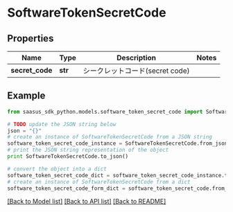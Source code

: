 # SoftwareTokenSecretCode


## Properties
Name | Type | Description | Notes
------------ | ------------- | ------------- | -------------
**secret_code** | **str** | シークレットコード(secret code) | 

## Example

```python
from saasus_sdk_python.models.software_token_secret_code import SoftwareTokenSecretCode

# TODO update the JSON string below
json = "{}"
# create an instance of SoftwareTokenSecretCode from a JSON string
software_token_secret_code_instance = SoftwareTokenSecretCode.from_json(json)
# print the JSON string representation of the object
print SoftwareTokenSecretCode.to_json()

# convert the object into a dict
software_token_secret_code_dict = software_token_secret_code_instance.to_dict()
# create an instance of SoftwareTokenSecretCode from a dict
software_token_secret_code_form_dict = software_token_secret_code.from_dict(software_token_secret_code_dict)
```
[[Back to Model list]](../README.md#documentation-for-models) [[Back to API list]](../README.md#documentation-for-api-endpoints) [[Back to README]](../README.md)



